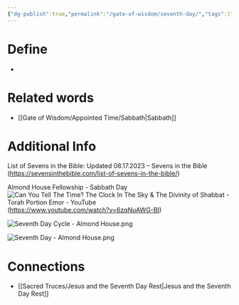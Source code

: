 ```yaml
---
{"dg-publish":true,"permalink":"/gate-of-wisdom/seventh-day/","tags":["#GateWisdom","#Sabbath","S","D"]}
---
```


# Define
- 

# Related words
- [[Gate of Wisdom/Appointed Time/Sabbath\|Sabbath]]

# Additional Info

List of Sevens in the Bible: Updated 08.17.2023 – Sevens in the Bible (https://sevensinthebible.com/list-of-sevens-in-the-bible/)

Almond House Fellowship - Sabbath Day ![Can You Tell The Time? The Clock In The Sky & The Divinity of Shabbat - Torah Portion Emor - YouTube](https://img.youtube.com/vi/6zqNuAWG-BI/maxresdefault.jpg) (https://www.youtube.com/watch?v=6zqNuAWG-BI)

![Seventh Day Cycle - Almond House.png](/img/user/Assets/attachments/Seventh%20Day%20Cycle%20-%20Almond%20House.png)

![Seventh Day - Almond House.png](/img/user/Assets/attachments/Seventh%20Day%20-%20Almond%20House.png)

# Connections
- [[Sacred Truces/Jesus and the Seventh Day Rest\|Jesus and the Seventh Day Rest]]

